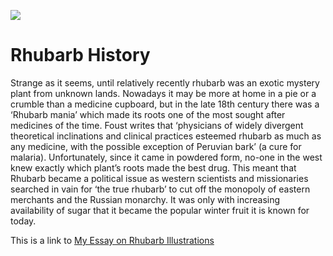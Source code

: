 <a href="https://juncture-digital.org"><img src="https://juncture-digital.org/images/ve-button.png"></a>

<param ve-config 
       # title="Entangled Roots: How Rhubarb illustrations show connections throughout 17th century botany"
       # author="Nathan Cornish" 
       layout="vtl">

# Rhubarb History

Strange as it seems, until relatively recently rhubarb was an exotic mystery plant from unknown lands. Nowadays it may be more at home in a pie or a crumble than a medicine cupboard, but in the late 18th century there was a ‘Rhubarb mania’ which made its roots one of the most sought after medicines of the time. Foust writes that ‘physicians of widely divergent theoretical inclinations and clinical practices esteemed rhubarb as much as any medicine, with the possible exception of Peruvian bark’ (a cure for malaria). Unfortunately, since it came in powdered form, no-one in the west knew exactly which plant’s roots made the best drug. This meant that Rhubarb became a political issue as western scientists and missionaries searched in vain for ‘the true rhubarb’ to cut off the monopoly of eastern merchants and the Russian monarchy. It was only with increasing availability of sugar that it became the popular winter fruit it is known for today. 

<param ve-image
       Label="Rhubarb-History/ 17th Century Visual Tradition/ Alpini.jpg"
       description= "Rhubarb in De Plantarum Exotica"
       licence="public domain"
       url="Alpini.jpg">


This is a link to [My Essay on Rhubarb Illustrations](https://juncture-digital.org/njcornish/Rhubarb-History/17th%20century%20Visual%20Tradition/)

<param ve-graphic
       zoom="1"
       label="Rhubarb-History/17th Century Visual Tradition/Banner.png" 
       description="Rhubarb!" 
       license="public domain" 
       url="Rhubarb-History/Banner.png">


